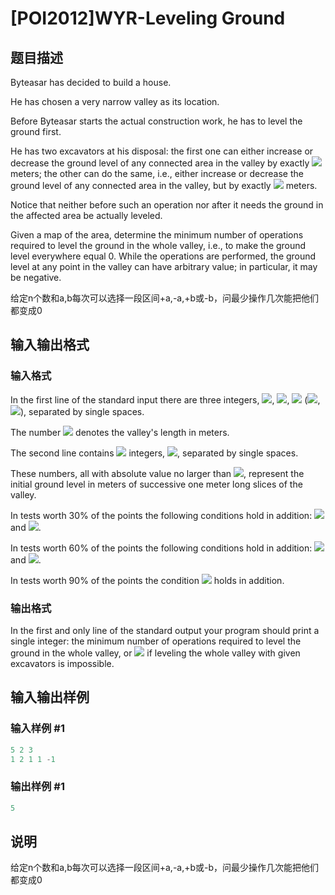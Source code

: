 # [POI2012]WYR-Leveling Ground

## 题目描述

Byteasar has decided to build a house.

He has chosen a very narrow valley as its location.

Before Byteasar starts the actual construction work, he has to level the ground first.

He has two excavators at his disposal: the first one can either increase or decrease the ground level of any connected area in the valley by exactly ![](http://main.edu.pl/images/OI19/wyr-en-tex.1.png) meters; the other can do the same, i.e., either increase or decrease the ground level of any connected area in the valley, but by exactly ![](http://main.edu.pl/images/OI19/wyr-en-tex.2.png) meters.

Notice that neither before such an operation nor after it needs the ground in the affected area be actually leveled.

Given a map of the area, determine the minimum number of operations required to level the ground in the whole valley, i.e., to make the ground level everywhere equal 0. While the operations are performed, the ground level at any point in the valley can have arbitrary value; in particular, it may be negative.

给定n个数和a,b每次可以选择一段区间+a,-a,+b或-b，问最少操作几次能把他们都变成0

## 输入输出格式

### 输入格式

In the first line of the standard input there are three integers, ![](http://main.edu.pl/images/OI19/wyr-en-tex.3.png), ![](http://main.edu.pl/images/OI19/wyr-en-tex.4.png), ![](http://main.edu.pl/images/OI19/wyr-en-tex.5.png) (![](http://main.edu.pl/images/OI19/wyr-en-tex.6.png), ![](http://main.edu.pl/images/OI19/wyr-en-tex.7.png)), separated by single spaces.

The number ![](http://main.edu.pl/images/OI19/wyr-en-tex.8.png) denotes the valley's length in meters.

The second line contains ![](http://main.edu.pl/images/OI19/wyr-en-tex.9.png) integers, ![](http://main.edu.pl/images/OI19/wyr-en-tex.10.png), separated by single spaces.

These numbers, all with absolute value no larger than ![](http://main.edu.pl/images/OI19/wyr-en-tex.11.png), represent the initial ground level in meters of successive one meter long slices of the valley.

In tests worth 30% of the points the following conditions hold in addition: ![](http://main.edu.pl/images/OI19/wyr-en-tex.12.png) and ![](http://main.edu.pl/images/OI19/wyr-en-tex.13.png).

In tests worth 60% of the points the following conditions hold in addition: ![](http://main.edu.pl/images/OI19/wyr-en-tex.14.png) and ![](http://main.edu.pl/images/OI19/wyr-en-tex.15.png).

In tests worth 90% of the points the condition ![](http://main.edu.pl/images/OI19/wyr-en-tex.16.png) holds in addition.

### 输出格式

In the first and only line of the standard output your program should print a single integer: the minimum number of operations required to level the ground in the whole valley, or ![](http://main.edu.pl/images/OI19/wyr-en-tex.17.png) if leveling the whole valley with given excavators is impossible.

## 输入输出样例

### 输入样例 #1

```cpp
5 2 3
1 2 1 1 -1
```


### 输出样例 #1

```cpp
5
```


## 说明

给定n个数和a,b每次可以选择一段区间+a,-a,+b或-b，问最少操作几次能把他们都变成0

